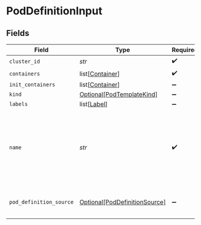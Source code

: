 # PodDefinitionInput


## Fields

| Field                                                                                                     | Type                                                                                                      | Required                                                                                                  | Description                                                                                               |
| --------------------------------------------------------------------------------------------------------- | --------------------------------------------------------------------------------------------------------- | --------------------------------------------------------------------------------------------------------- | --------------------------------------------------------------------------------------------------------- |
| `cluster_id`                                                                                              | *str*                                                                                                     | :heavy_check_mark:                                                                                        | N/A                                                                                                       |
| `containers`                                                                                              | list[[Container](../../models/shared/container.md)]                                                       | :heavy_check_mark:                                                                                        | N/A                                                                                                       |
| `init_containers`                                                                                         | list[[Container](../../models/shared/container.md)]                                                       | :heavy_minus_sign:                                                                                        | N/A                                                                                                       |
| `kind`                                                                                                    | [Optional[PodTemplateKind]](../../models/shared/podtemplatekind.md)                                       | :heavy_minus_sign:                                                                                        | N/A                                                                                                       |
| `labels`                                                                                                  | list[[Label](../../models/shared/label.md)]                                                               | :heavy_minus_sign:                                                                                        | N/A                                                                                                       |
| `name`                                                                                                    | *str*                                                                                                     | :heavy_check_mark:                                                                                        | in pod template, this is the normalized name (for example, get it from pod -> replicaset -> deployment).<br/> |
| `pod_definition_source`                                                                                   | [Optional[PodDefinitionSource]](../../models/shared/poddefinitionsource.md)                               | :heavy_minus_sign:                                                                                        | The source type of the pod definition                                                                     |